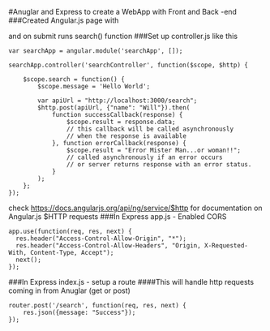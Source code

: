 #Anuglar and Express to create a WebApp with Front and Back -end
###Created Angular.js page with <form> and on submit runs search() function
###Set up controller.js like this
```
var searchApp = angular.module('searchApp', []);

searchApp.controller('searchController', function($scope, $http) {

    $scope.search = function() {
        $scope.message = 'Hello World';

        var apiUrl = "http://localhost:3000/search";
        $http.post(apiUrl, {"name": "Will"}).then(
            function successCallback(response) {
                $scope.result = response.data;
                // this callback will be called asynchronously
                // when the response is available
            }, function errorCallback(response) {
                $scope.result = "Error Mister Man...or woman!!";
                // called asynchronously if an error occurs
                // or server returns response with an error status.
            }
        );
    };
});
```
check https://docs.angularjs.org/api/ng/service/$http for documentation on Angular.js $HTTP requests
###In Express app.js - Enabled CORS
```
app.use(function(req, res, next) {
  res.header("Access-Control-Allow-Origin", "*");
  res.header("Access-Control-Allow-Headers", "Origin, X-Requested-With, Content-Type, Accept");
  next();
});
```
###In Express index.js - setup a route
####This will handle http requests coming in from Anuglar (get or post)
```
router.post('/search', function(req, res, next) {
	res.json({message: "Success"});
});
```
